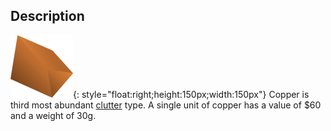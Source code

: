 ## Description
![](../static/clutter/clutter-copper.svg "Copper Image"){: style="float:right;height:150px;width:150px"}
Copper is third most abundant [clutter](/clutter "All Clutter Types") type. A single unit of copper has a value of $60 and a weight of 30g.